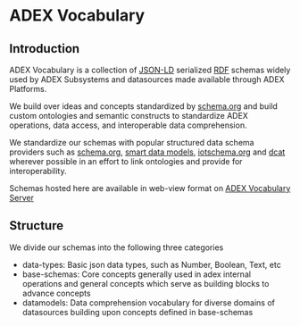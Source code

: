 # ADEX Vocabulary

## Introduction
ADEX Vocabulary is a collection of [JSON-LD](https://json-ld.org/) serialized 
[RDF](https://www.w3.org/RDF/) schemas widely used by ADEX Subsystems and 
datasources made available through ADEX Platforms.

We build over ideas and concepts standardized by [schema.org](schema.org) and 
build custom ontologies and semantic constructs to standardize ADEX operations, data access,
and interoperable data comprehension.

We standardize our schemas with popular structured data schema providers 
such as [schema.org](schema.org), [smart data models](https://smartdatamodels.org/),
[iotschema.org](http://iotschema.org/) and [dcat](https://www.w3.org/TR/vocab-dcat/#dcat-scope)
wherever possible in an effort to link ontologies and provide for interoperability.

Schemas hosted here are available in web-view format on [ADEX Vocabulary Server](https://agrijson.org/)


## Structure
We divide our schemas into the following three categories
- data-types: Basic json data types, such as Number, Boolean, Text, etc
- base-schemas: Core concepts generally used in adex internal operations and general concepts which serve as building blocks to advance concepts
- datamodels: Data comprehension vocabulary for diverse domains of datasources building upon concepts defined in base-schemas



